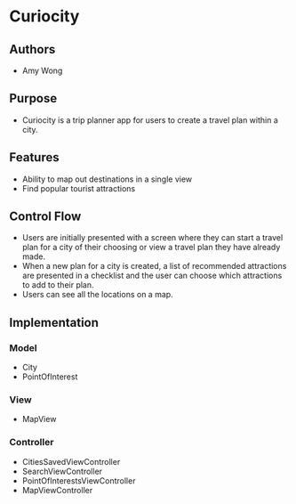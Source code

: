 # Curiocity

## Authors
* Amy Wong

## Purpose
* Curiocity is a trip planner app for users to create a travel plan within a 
city.

## Features
* Ability to map out destinations in a single view
* Find popular tourist attractions

## Control Flow
* Users are initially presented with a screen where they can start a travel 
plan for a city of their choosing or view a travel plan they have already made.
* When a new plan for a city is created, a list of recommended attractions are 
presented in a checklist and the user can choose which attractions to add to 
their plan.
* Users can see all the locations on a map. 

## Implementation
### Model
* City
* PointOfInterest

### View
* MapView

### Controller
* CitiesSavedViewController
* SearchViewController
* PointOfInterestsViewController
* MapViewController
